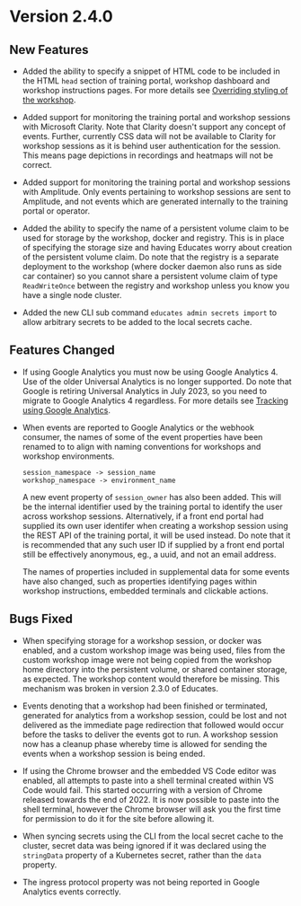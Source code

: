 Version 2.4.0
=============

New Features
------------

* Added the ability to specify a snippet of HTML code to be included in the HTML
  `head` section of training portal, workshop dashboard and workshop
  instructions pages. For more details see [Overriding styling of the
  workshop](overriding-styling-of-the-workshop).

* Added support for monitoring the training portal and workshop sessions with
  Microsoft Clarity. Note that Clarity doesn't support any concept of events.
  Further, currently CSS data will not be available to Clarity for workshop
  sessions as it is behind user authentication for the session. This means
  page depictions in recordings and heatmaps will not be correct.

* Added support for monitoring the training portal and workshop sessions with
  Amplitude. Only events pertaining to workshop sessions are sent to Amplitude,
  and not events which are generated internally to the training portal or
  operator.

* Added the ability to specify the name of a persistent volume claim to be used
  for storage by the workshop, docker and registry. This is in place of
  specifying the storage size and having Educates worry about creation of the
  persistent volume claim. Do note that the registry is a separate deployment to
  the workshop (where docker daemon also runs as side car container) so you
  cannot share a persistent volume claim of type ``ReadWriteOnce`` between the
  registry and workshop unless you know you have a single node cluster.

* Added the new CLI sub command ``educates admin secrets import`` to allow
  arbitrary secrets to be added to the local secrets cache.

Features Changed
----------------

* If using Google Analytics you must now be using Google Analytics 4. Use of the
  older Universal Analytics is no longer supported. Do note that Google is
  retiring Universal Analytics in July 2023, so you need to migrate to Google
  Analytics 4 regardless. For more details see [Tracking using Google
  Analytics](tracking-using-google-analytics).

* When events are reported to Google Analytics or the webhook consumer, the
  names of some of the event properties have been renamed to to align with
  naming conventions for workshops and workshop environments.

  ```text
  session_namespace -> session_name
  workshop_namespace -> environment_name
  ```

  A new event property of ``session_owner`` has also been added. This will be
  the internal identifier used by the training portal to identify the user
  across workshop sessions. Alternatively, if a front end portal had supplied
  its own user identifer when creating a workshop session using the REST API of
  the training portal, it will be used instead. Do note that it is recommended
  that any such user ID if supplied by a front end portal still be effectively
  anonymous, eg., a uuid, and not an email address.

  The names of properties included in supplemental data for some events have
  also changed, such as properties identifying pages within workshop
  instructions, embedded terminals and clickable actions.

Bugs Fixed
----------

* When specifying storage for a workshop session, or docker was enabled, and a
  custom workshop image was being used, files from the custom workshop image
  were not being copied from the workshop home directory into the persistent
  volume, or shared container storage, as expected. The workshop content would
  therefore be missing. This mechanism was broken in version 2.3.0 of Educates.

* Events denoting that a workshop had been finished or terminated, generated for
  analytics from a workshop session, could be lost and not delivered as the
  immediate page redirection that followed would occur before the tasks to
  deliver the events got to run. A workshop session now has a cleanup phase
  whereby time is allowed for sending the events when a workshop session is
  being ended.

* If using the Chrome browser and the embedded VS Code editor was enabled, all
  attempts to paste into a shell terminal created within VS Code would fail.
  This started occurring with a version of Chrome released towards the end of
  2022. It is now possible to paste into the shell terminal, however the Chrome
  browser will ask you the first time for permission to do it for the site
  before allowing it.

* When syncing secrets using the CLI from the local secret cache to the cluster,
  secret data was being ignored if it was declared using the ``stringData``
  property of a Kubernetes secret, rather than the ``data`` property.

* The ingress protocol property was not being reported in Google Analytics
  events correctly.
